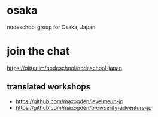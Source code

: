 osaka
=====

nodeschool group for Osaka, Japan

# join the chat

https://gitter.im/nodeschool/nodeschool-japan

## translated workshops

- https://github.com/maxogden/levelmeup-jp
- https://github.com/maxogden/browserify-adventure-jp

